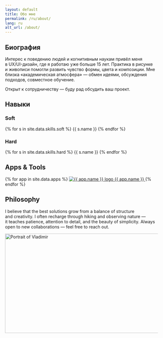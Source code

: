 ```yaml
---
layout: default
title: Обо мне
permalink: /ru/about/
lang: ru
alt_url: /about/
---
```


<div class="container">
  <!-- Блок биографии -->
  <section class="bio-section">
   <h2 class="subheading">Биография</h2>
    <div class="bio-columns">
      <!-- Левая колонка: текст -->
      <div class="bio">
        <p>
Интерес к&nbsp;поведению людей и&nbsp;когнитивным наукам привёл меня в&nbsp;UX/UI-дизайн, где&nbsp;я&nbsp;работаю уже больше 15&nbsp;лет. Практика в&nbsp;рисунке и&nbsp;живописи помогли развить чувство формы, цвета и&nbsp;композиции. Мне близка «академическая атмосфера» —&nbsp;обмен идеями, обсуждения подходов, совместное обучение.</p><p>Открыт к&nbsp;сотрудничеству —&nbsp;буду рад обсудить ваш&nbsp;проект.</p>
      </div>
      <!-- Правая колонка достижения -->
   <div class="bio">
  <div class="achievements-grid">
    <figure class="laurel-badge" data-value="15+" data-label="лет опыта" style="
          --size:160px;
          --leaf:#d6c083;
          --text:#d6c083;
          --leaf-delay:.5s;   /* пауза перед стартом «строительства» венка */
          --leaf-gap:160ms;   /* шаг между парами листьев */
          --lift:-20%;        /* вертикальный подъём SVG листвы */
        "></figure>
    <figure class="laurel-badge" data-value="25+" data-label="значимых&nbsp;проектов" style="
          --size:160px;
          --leaf:#d6c083;
          --text:#d6c083;
          --leaf-delay:.5s;   /* пауза перед стартом «строительства» венка */
          --leaf-gap:160ms;   /* шаг между парами листьев */
          --lift:-20%;        /* вертикальный подъём SVG листвы */
        "></figure>
  </div>
</div>
    </div>
  </section>
  <!-- Блок скилов -->
  <section class="skills-section">
    <h2 class="subheading">Навыки</h2>
    <div class="skills-columns">
      <!-- Soft column -->
      <div class="skills-col">
        <h3 class="skills-title">Soft</h3>
        <div class="skills skills-grid">
          {% for s in site.data.skills.soft %}
            <span
              class="pill tilt mono tooltip slide-in-left"
              data-tip="{{ s.note | default: '—' }}"
              style="animation-delay: {{ forloop.index0 | times: 80 }}ms"
            >{{ s.name }}</span>
          {% endfor %}
        </div>
      </div>
      <!-- Hard column -->
      <div class="skills-col">
        <h3 class="skills-title">Hard</h3>
        <div class="skills skills-grid">
          {% for s in site.data.skills.hard %}
            <span
              class="pill tilt mono tooltip slide-in-right"
              data-tip="{{ s.note | default: '—' }}"
              style="animation-delay: {{ forloop.index0 | times: 80 }}ms"
            >{{ s.name }}</span>
          {% endfor %}
        </div>
      </div>
    </div>
  </section>
    <!-- блок мой инструментарий -->
<section class="tools-section">
  <h2 class="subheading">Apps & Tools</h2>
  <div class="tools-grid" style="--tools-delay-base: 800ms">
    {% for app in site.data.apps %}
      <a class="tool appear"
         href="{{ app.url }}" target="_blank" rel="noopener"
         aria-label="{{ app.name }}"
         style="--i: {{ forloop.index0 }}">
        <span class="tool-logo-wrap">
          <img
            src="{{ app.logo | relative_url }}"
            alt="{{ app.name }} logo"
            class="tool-logo"
            loading="lazy"
            decoding="async"
            fetchpriority="low">
        </span>
        <span class="tool-name sr-only">{{ app.name }}</span>
      </a>
    {% endfor %}
  </div>
   <div class="intro-divider"></div>
</section>
  <!-- Блок philosophy -->
<section class="philosophy-section">
  <h2 class="subheading">Philosophy</h2>
  <div class="bio-columns">
    <!-- Левая колонка: текст -->
    <div class="bio">
      <p>
        I&nbsp;believe that the&nbsp;best solutions grow from a&nbsp;balance of&nbsp;structure and&nbsp;creativity. I&nbsp;often recharge through hiking and&nbsp;observing nature — it&nbsp;teaches patience, attention to&nbsp;detail, and&nbsp;the&nbsp;beauty of&nbsp;simplicity. Always open to&nbsp;new collaborations&nbsp;— feel free to&nbsp;reach out.
      </p>
    </div>
    <!-- Правая колонка: фото -->
    <div class="bio">
    <img src="{{ site.baseurl }}/ui/photo.jpg"
     alt="Portrait of Vladimir"
     class="bio-photo"
     width="600" height="327"
     loading="lazy" decoding="async">
    </div>
  </div>
</section>
</div>

<!-- ===== Tooltip logic: один bubble на весь сайт, без зависимостей ===== -->
<script>
(function () {
  const SAFE_PAD = 12;               // отступ от краёв экрана
  const GAP = 8;                     // отступ от элемента
  const bubble = document.createElement('div');
  bubble.id = 'tooltip-bubble';
  document.body.appendChild(bubble);

  let currentEl = null;
  let hideTimer = null;

  function positionBubble(el) {
    if (!el) return;
    const text = el.getAttribute('data-tip');
    if (!text) return;

    // Подготовка к измерению
    bubble.textContent = text;
    bubble.style.display = 'block';
    bubble.classList.remove('show');
    bubble.style.left = '0px';
    bubble.style.top = '0px';

    // Замеры
    const br = bubble.getBoundingClientRect();
    const er = el.getBoundingClientRect();
    const vw = window.innerWidth;
    const vh = window.innerHeight;

    // Центрируем по X и ограничиваем в пределах экрана
    let x = er.left + (er.width / 2) - (br.width / 2);
    if (x < SAFE_PAD) x = SAFE_PAD;
    if (x + br.width > vw - SAFE_PAD) x = vw - SAFE_PAD - br.width;

    // Предпочтительно показываем над элементом, иначе — под элементом
    let y = er.top - GAP - br.height;
    if (y < SAFE_PAD) y = er.bottom + GAP;
    if (y + br.height > vh - SAFE_PAD) y = vh - SAFE_PAD - br.height;

    bubble.style.left = Math.round(x) + 'px';
    bubble.style.top  = Math.round(y) + 'px';

    // Плавное появление
    requestAnimationFrame(() => bubble.classList.add('show'));
  }

  function showTip(el) {
    currentEl = el;
    clearTimeout(hideTimer);
    positionBubble(el);
    window.addEventListener('scroll', onMove, { passive: true });
    window.addEventListener('resize', onMove);
    window.addEventListener('orientationchange', onMove);
  }

  function hideTip() {
    bubble.classList.remove('show');
    clearTimeout(hideTimer);
    hideTimer = setTimeout(() => {
      bubble.style.display = 'none';
      currentEl = null;
      window.removeEventListener('scroll', onMove);
      window.removeEventListener('resize', onMove);
      window.removeEventListener('orientationchange', onMove);
    }, 180); // длительность совпадает с transition
  }

  function onMove() {
    if (currentEl) positionBubble(currentEl);
  }

  // Делегирование событий
  document.addEventListener('mouseenter', (e) => {
    const el = e.target.closest('.tooltip');
    if (el) showTip(el);
  }, true);

  document.addEventListener('mouseleave', (e) => {
    const el = e.target.closest('.tooltip');
    if (el) hideTip();
  }, true);
})();
</script>
<script>
document.addEventListener("DOMContentLoaded", () => {
  const tools = document.querySelectorAll(".tool.appear");

  if ("IntersectionObserver" in window) {
    const observer = new IntersectionObserver((entries, obs) => {
      entries.forEach(entry => {
        if (entry.isIntersecting) {
          entry.target.classList.add("in-view");
          obs.unobserve(entry.target);
        }
      });
    }, { threshold: 0.1 }); // 10% видимости для срабатывания

    tools.forEach(el => observer.observe(el));
  } else {
    // Фолбэк — без анимации, если IntersectionObserver не поддерживается
    tools.forEach(el => el.classList.add("in-view"));
  }
});
</script>
<script>
(function () {
  const tpl = (num, label) => `
  <svg viewBox="0 0 200 200" aria-hidden="true" focusable="false">
    <g transform="translate(100,100)">
      <!-- Левая ветвь (пары i=0..5: снизу вверх) -->
      <g transform="translate(-10,0) rotate(-15)">
        ${leafPath( -60,  45, 26, 0)}
        ${leafPath( -78,  18, 22, 1)}
        ${leafPath( -84, -12, 20, 2)}
        ${leafPath( -78, -38, 18, 3)}
        ${leafPath( -60, -60, 16, 4)}
        ${leafPath( -35, -76, 14, 5)}
      </g>
      <!-- Правая ветвь (зеркало, те же индексы — пары синхронны) -->
      <g transform="translate(10,0) rotate(15) scale(-1,1)">
        ${leafPath( -60,  45, 26, 0)}
        ${leafPath( -78,  18, 22, 1)}
        ${leafPath( -84, -12, 20, 2)}
        ${leafPath( -78, -38, 18, 3)}
        ${leafPath( -60, -60, 16, 4)}
        ${leafPath( -35, -76, 14, 5)}
      </g>
    </g>
  </svg>
  <div class="lb-text" aria-hidden="true">
    <div class="lb-number">${num}</div>
    <div class="lb-label">${label}</div>
  </div>`;

  function leafPath(x, y, r, i){
    const rx = r, ry = r*0.55, k = 0.65*r;
    return `
      <path class="lb-leaf" style="--i:${i}"
        d="
          M ${x} ${y}
          c ${k} ${-ry}, ${rx} ${-ry}, ${rx*2} 0
          c ${-k} ${ry}, ${-rx} ${ry}, ${-rx*2} 0
          Z
        " fill="currentColor"/>
    `;
  }

  document.querySelectorAll('.laurel-badge').forEach(el => {
    const num = el.getAttribute('data-value')  || '';
    const label = el.getAttribute('data-label') || '';
    // кол-во пар (для вычисления финальной задержки текста)
    el.style.setProperty('--pairs', '6');
    el.innerHTML = tpl(num, label);
  });
})();
</script>

